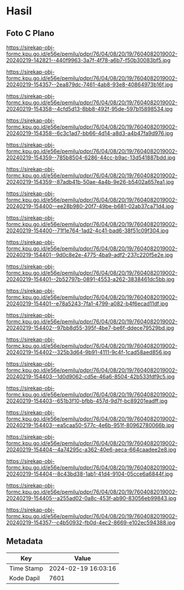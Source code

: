 # Hasil

## Foto C Plano

https://sirekap-obj-formc.kpu.go.id/e56e/pemilu/pdpr/76/04/08/20/19/7604082019002-20240219-142821--440f9963-3a7f-4f78-a6b7-f50b30083bf5.jpg

https://sirekap-obj-formc.kpu.go.id/e56e/pemilu/pdpr/76/04/08/20/19/7604082019002-20240219-154357--2ea879dc-7461-4ab8-93e8-40864973b16f.jpg

https://sirekap-obj-formc.kpu.go.id/e56e/pemilu/pdpr/76/04/08/20/19/7604082019002-20240219-154358--4cfd5d13-8bb8-492f-95de-597b15898534.jpg

https://sirekap-obj-formc.kpu.go.id/e56e/pemilu/pdpr/76/04/08/20/19/7604082019002-20240219-154358--6c3c1ad7-bb66-4d14-a8d3-a4b47fa9d976.jpg

https://sirekap-obj-formc.kpu.go.id/e56e/pemilu/pdpr/76/04/08/20/19/7604082019002-20240219-154359--785b8504-6286-44cc-b9ac-13d541887bdd.jpg

https://sirekap-obj-formc.kpu.go.id/e56e/pemilu/pdpr/76/04/08/20/19/7604082019002-20240219-154359--87adb41b-50ae-4a4b-9e26-b5402a657ea1.jpg

https://sirekap-obj-formc.kpu.go.id/e56e/pemilu/pdpr/76/04/08/20/19/7604082019002-20240219-154400--ee28b980-20f7-49be-b681-02ab37ca71d4.jpg

https://sirekap-obj-formc.kpu.go.id/e56e/pemilu/pdpr/76/04/08/20/19/7604082019002-20240219-154400--71f1e764-1ad2-4c41-bad6-38f51c09f304.jpg

https://sirekap-obj-formc.kpu.go.id/e56e/pemilu/pdpr/76/04/08/20/19/7604082019002-20240219-154401--9d0c8e2e-4775-4ba9-adf2-237c220f5e2e.jpg

https://sirekap-obj-formc.kpu.go.id/e56e/pemilu/pdpr/76/04/08/20/19/7604082019002-20240219-154401--2b52797b-0891-4553-a262-3838461dc5bb.jpg

https://sirekap-obj-formc.kpu.go.id/e56e/pemilu/pdpr/76/04/08/20/19/7604082019002-20240219-154401--e78a5243-7fa1-4799-a082-b4f6ecad11df.jpg

https://sirekap-obj-formc.kpu.go.id/e56e/pemilu/pdpr/76/04/08/20/19/7604082019002-20240219-154402--97bb8d55-395f-4be7-be6f-ddece79529bd.jpg

https://sirekap-obj-formc.kpu.go.id/e56e/pemilu/pdpr/76/04/08/20/19/7604082019002-20240219-154402--325b3d64-9b91-4111-9c4f-1cad58aed856.jpg

https://sirekap-obj-formc.kpu.go.id/e56e/pemilu/pdpr/76/04/08/20/19/7604082019002-20240219-154403--1d0d9062-cd5e-46a6-8504-42b533fdf9c5.jpg

https://sirekap-obj-formc.kpu.go.id/e56e/pemilu/pdpr/76/04/08/20/19/7604082019002-20240219-154403--651b3f10-bfbb-457d-9d7f-bc89201eadff.jpg

https://sirekap-obj-formc.kpu.go.id/e56e/pemilu/pdpr/76/04/08/20/19/7604082019002-20240219-154403--ea5caa50-577c-4e6b-951f-80962780066b.jpg

https://sirekap-obj-formc.kpu.go.id/e56e/pemilu/pdpr/76/04/08/20/19/7604082019002-20240219-154404--4a74295c-a362-40e6-aeca-664caadee2e8.jpg

https://sirekap-obj-formc.kpu.go.id/e56e/pemilu/pdpr/76/04/08/20/19/7604082019002-20240219-154404--8c43bd38-1ab1-41d4-9104-05cce6a6844f.jpg

https://sirekap-obj-formc.kpu.go.id/e56e/pemilu/pdpr/76/04/08/20/19/7604082019002-20240219-154405--a255ad02-0a8c-453f-ab90-83056eb99843.jpg

https://sirekap-obj-formc.kpu.go.id/e56e/pemilu/pdpr/76/04/08/20/19/7604082019002-20240219-154357--c4b50932-fb0d-4ec2-8669-e102ec594388.jpg


## Metadata

| Key        | Value               |
| ---------- | ------------------- |
| Time Stamp | 2024-02-19 16:03:16 |
| Kode Dapil | 7601                |



